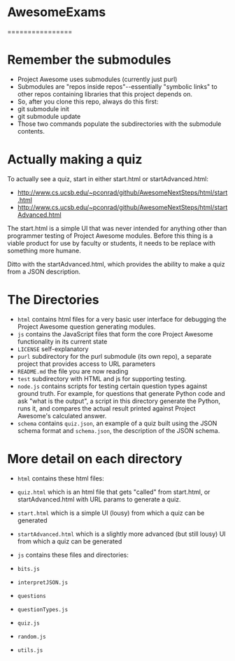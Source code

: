 # AwesomeExams
================

# Remember the submodules

* Project Awesome uses submodules (currently just purl)
 * Submodules are "repos inside repos"--essentially "symbolic links" to other repos containing libraries that this project depends on.
* So, after you clone this repo, always do this first:
 * git submodule init
 * git submodule update
* Those two commands populate the subdirectories with the submodule contents.

# Actually making a quiz

To actually see a quiz, start in either start.html or startAdvanced.html:
* http://www.cs.ucsb.edu/~pconrad/github/AwesomeNextSteps/html/start.html
* http://www.cs.ucsb.edu/~pconrad/github/AwesomeNextSteps/html/startAdvanced.html

The start.html is a simple UI that was never intended for anything other than programmer testing of Project Awesome modules.   Before this thing is a viable product for use by faculty or students, it needs to be replace with something more humane.

Ditto with the startAdvanced.html, which provides the ability to make a quiz from a JSON description.

# The Directories

* `html` contains html files for a very basic user interface for debugging the Project Awesome question generating modules.  
* `js` contains the JavaScript files that form the core Project Awesome functionality in its current state  
* `LICENSE` self-explanatory  
* `purl` subdirectory for the purl submodule (its own repo), a separate project that provides access to URL parameters
* `README.md` the file you are now reading    
* `test` subdirectory with HTML and js for supporting testing.
* `node.js` contains scripts for testing certain question types against ground truth. For example, for questions that generate Python code and ask "what is the output", a script in this directory generate the Python, runs it, and compares the actual result printed against Project Awesome's calculated answer.
* `schema` contains `quiz.json`, an example of a quiz built using the JSON schema format and `schema.json`, the description of the JSON schema.


# More detail on each directory

* `html` contains these html files:
 * `quiz.html` which is an html file that gets "called" from start.html, or startAdvanced.html with URL params to generate a quiz.
 * `start.html` which is a simple UI (lousy) from which a quiz can be generated
 * `startAdvanced.html` which is a slightly more advanced (but still lousy) UI from which a quiz can be generated

* `js` contains these files and directories:
 * `bits.js`
 * `interpretJSON.js`
 * `questions`
 * `questionTypes.js`
 * `quiz.js`
 * `random.js`
 * `utils.js`


